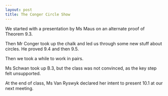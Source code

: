 ```yaml
---
layout: post
title: The Conger Circle Show
---
```


We started with a presentation by Ms Maus on an alternate proof of Theorem 9.3.

Then Mr Conger took up the chalk and led us through some new stuff about circles.
He proved 9.4 and then 9.5.

Then we took a while to work in pairs.

Ms Schwan took up B.3, but the class was not convinced, as the key step felt
unsupported.

At the end of class, Ms Van Ryswyk declared her intent to present 10.1 at our next
meeting.
